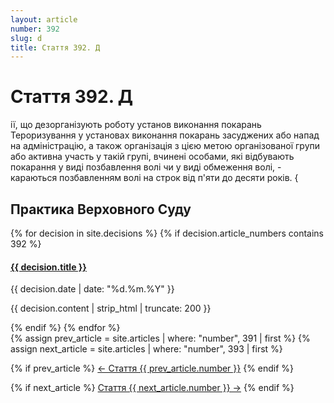 ```yaml
---
layout: article
number: 392
slug: d
title: Стаття 392. Д
---
```


# Стаття 392. Д

ії, що дезорганізують роботу установ виконання покарань Тероризування у установах виконання покарань засуджених або напад на адміністрацію, а також організація з цією метою організованої групи або активна участь у такій групі, вчинені особами, які відбувають покарання у виді позбавлення волі чи у виді обмеження волі, - караються позбавленням волі на строк від п'яти до десяти років. {

## Практика Верховного Суду

<div class="decisions-container">
{% for decision in site.decisions %}
  {% if decision.article_numbers contains 392 %}
    <div class="decision-item">
      <h4><a href="{{ decision.url }}">{{ decision.title }}</a></h4>
      <p class="decision-date">{{ decision.date | date: "%d.%m.%Y" }}</p>
      <p class="decision-excerpt">{{ decision.content | strip_html | truncate: 200 }}</p>
    </div>
  {% endif %}
{% endfor %}
</div>

<div class="article-navigation">
  {% assign prev_article = site.articles | where: "number", 391 | first %}
  {% assign next_article = site.articles | where: "number", 393 | first %}
  
  {% if prev_article %}
    <a href="{{ prev_article.url }}" class="prev-article">← Стаття {{ prev_article.number }}</a>
  {% endif %}
  
  {% if next_article %}
    <a href="{{ next_article.url }}" class="next-article">Стаття {{ next_article.number }} →</a>
  {% endif %}
</div>
